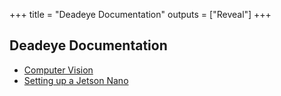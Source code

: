 +++
title = "Deadeye Documentation"
outputs = ["Reveal"]
+++

## Deadeye Documentation

-   [Computer Vision](/introduction/)
-   [Setting up a Jetson Nano](/provisioning/)
